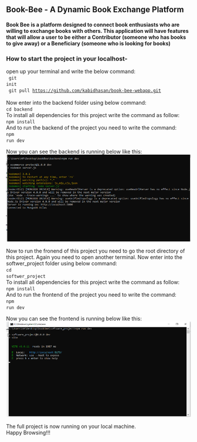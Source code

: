 ## Book-Bee - A Dynamic Book Exchange Platform
#### Book Bee is a platform designed to connect book enthusiasts who are willing to exchange books with others. This application will have features that will allow a user to be either a Contributor (someone who has books to give away) or a Beneficiary (someone who is looking for books)

### How to start the project in your localhost-
open up your terminal and write the below command:<br>
<code>
git init <br>
git pull https://github.com/kabidhasan/book-bee-webapp.git
</code>
<br>
Now enter into the backend folder using below command:<br>
<code>cd backend</code><br>
To install all dependencies for this project write the command as follow:<br>
<code>npm install</code><br>
And to run the backend of the project you need to write the command:<br>
<code>npm run dev</code><br>

Now you can see the backend is running below like this:<br>
![Backend Running](img/backend_run.png)
<br>

Now to run the fronend of this project you need to go the root directory of this project. Again you need to open another terminal.
Now enter into the softwer_project folder using below command:<br>
<code>cd softwer_project</code><br>
To install all dependencies for this project write the command as follow:<br>
<code>npm install</code><br>
And to run the frontend of the project you need to write the command:<br>
<code>npm run dev</code><br>

Now you can see the frontend is running below like this:<br>
![Frontend Running](img/frontend_run.png)
<br>

The full project is now running on your local machine. <br>
Happy Browsing!!!
